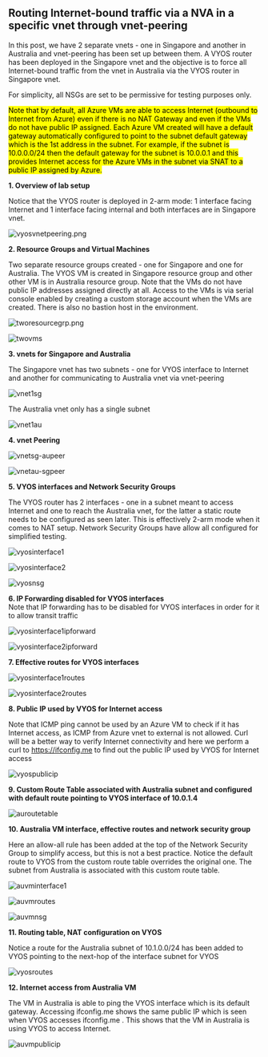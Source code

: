 ## Routing Internet-bound traffic via a NVA in a specific vnet through vnet-peering

In this post, we have 2 separate vnets - one in Singapore and another in Australia and vnet-peering has been set up between them. A VYOS router has been deployed in the Singapore vnet and the objective is to force all Internet-bound traffic from the vnet in Australia via the VYOS router in Singapore vnet. 

For simplicity, all NSGs are set to be permissive for testing purposes only.

<mark>Note that by default, all Azure VMs are able to access Internet (outbound to Internet from Azure) even if there is no NAT Gateway and even if the VMs do not have public IP assigned. Each Azure VM created will have a default gateway automatically configured to point to the subnet default gateway which is the 1st address in the subnet. For example, if the subnet is 10.0.0.0/24 then the default gateway for the subnet is 10.0.0.1 and this provides Internet access for the Azure VMs in the subnet via SNAT to a public IP assigned by Azure.</mark>


**1. Overview of lab setup**

Notice that the VYOS router is deployed in 2-arm mode: 1 interface facing Internet and 1 interface facing internal and both interfaces are in Singapore vnet.

![vyosvnetpeering.png](https://github.com/chianw/chianw/blob/main/vyosvnetpeering.png)

**2. Resource Groups and Virtual Machines**

Two separate resource groups created - one for Singapore and one for Australia. The VYOS VM is created in Singapore resource group and other other VM is in Australia resource group. Note that the VMs do not have public IP addresses assigned directly at all. Access to the VMs is via serial console enabled by creating a custom storage account when the VMs are created. There is also no bastion host in the environment.

![tworesourcegrp.png](https://github.com/chianw/chianw/blob/main/tworesourcegrp.png)

![twovms](https://github.com/chianw/chianw/blob/main/twovms.png)


**3. vnets for Singapore and Australia**

The Singapore vnet has two subnets - one for VYOS interface to Internet and another for communicating to Australia vnet via vnet-peering

![vnet1sg](https://github.com/chianw/chianw/blob/main/vnet1sg.png)

The Australia vnet only has a single subnet

![vnet1au](https://github.com/chianw/chianw/blob/main/vnet1au.png)


**4. vnet Peering**

![vnetsg-aupeer](https://github.com/chianw/chianw/blob/main/vnetsg-aupeer.png)

![vnetau-sgpeer](https://github.com/chianw/chianw/blob/main/vnetau-sgpeer.png)


**5. VYOS interfaces and Network Security Groups**

The VYOS router has 2 interfaces - one in a subnet meant to access Internet and one to reach the Australia vnet, for the latter a static route needs to be configured as seen later. This is effectively 2-arm mode when it comes to NAT setup. Network Security Groups have allow all configured for simplified testing. 

![vyosinterface1](https://github.com/chianw/chianw/blob/main/vyosinterface1.png)

![vyosinterface2](https://github.com/chianw/chianw/blob/main/vyosinterface2.png)

![vyosnsg](https://github.com/chianw/chianw/blob/main/vyosnsg.png)


**6. IP Forwarding disabled for VYOS interfaces**  
Note that IP forwarding has to be disabled for VYOS interfaces in order for it to allow transit traffic

![vyosinterface1ipforward](https://github.com/chianw/chianw/blob/main/vyosinterface1ipforward.png)

![vyosinterface2ipforward](https://github.com/chianw/chianw/blob/main/vyosinterface2ipforward.png)

**7. Effective routes for VYOS interfaces**  

![vyosinterface1routes](https://github.com/chianw/chianw/blob/main/vyosinterface1routes.png)

![vyosinterface2routes](https://github.com/chianw/chianw/blob/main/vyosinterface2routes.png)

**8. Public IP used by VYOS for Internet access**  

Note that ICMP ping cannot be used by an Azure VM to check if it has Internet access, as ICMP from Azure vnet to external is not allowed. Curl will be a better way to verify Internet connectivity and here we perform a curl to https://ifconfig.me to find out the public IP used by VYOS for Internet access

![vyospublicip](https://github.com/chianw/chianw/blob/main/vyospublicip.png)

**9. Custom Route Table associated with Australia subnet and configured with default route pointing to VYOS interface of 10.0.1.4** 

![auroutetable](https://github.com/chianw/chianw/blob/main/auroutetable.png)

**10. Australia VM interface, effective routes and network security group**  

Here an allow-all rule has been added at the top of the Network Security Group to simplify access, but this is not a best practice. Notice the default route to VYOS from the custom route table overrides the original one. The subnet from Australia is associated with this custom route table.

![auvminterface1](https://github.com/chianw/chianw/blob/main/auvminterface1.png)

![auvmroutes](https://github.com/chianw/chianw/blob/main/auvmroutes.png)

![auvmnsg](https://github.com/chianw/chianw/blob/main/auvmnsg.png)


**11. Routing table, NAT configuration on VYOS**  

Notice a route for the Australia subnet of 10.1.0.0/24 has been added to VYOS pointing to the next-hop of the interface subnet for VYOS

![vyosroutes](https://github.com/chianw/chianw/blob/main/vyosroutes.png)


**12. Internet access from Australia VM**  

The VM in Australia is able to ping the VYOS interface which is its default gateway. Accessing ifconfig.me shows the same public IP which is seen when VYOS accesses ifconfig.me . This shows that the VM in Australia is using VYOS to access Internet.

![auvmpublicip](https://github.com/chianw/chianw/blob/main/auvmpublicip.png)


